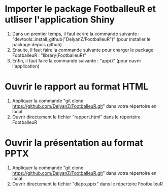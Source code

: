 # Importer le package FootballeuR et utliser l'application Shiny

1) Dans un premier temps, il faut écrire la commande suivante : "devtools::install_github("DelyanZ/FootballeuR")" (pour installer le package depuis github)
2) Ensuite, il faut faire la commande suivante pour charger le package FootballeuR : "library(FootballeuR)"
3) Enfin, il faut faire la commande suivante : "app()" (pour ouvrir l'application)

# Ouvrir le rapport au format HTML 

1) Appliquer la commande "git clone https://github.com/DelyanZ/FootballeuR.git" dans votre répertoire en local
2) Ouvrir directement le fichier "rapport.html" dans le répertoire FootballeuR

# Ouvrir la présentation au format PPTX  

1) Appliquer la commande "git clone https://github.com/DelyanZ/FootballeuR.git" dans votre répertoire en local
2) Ouvrir directement le fichier "diapo.pptx" dans le répertoire FootballeuR

